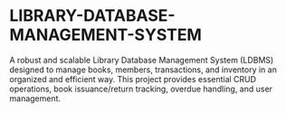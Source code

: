 # LIBRARY-DATABASE-MANAGEMENT-SYSTEM
A robust and scalable Library Database Management System (LDBMS) designed to manage books, members, transactions, and inventory in an organized and efficient way. This project provides essential CRUD operations, book issuance/return tracking, overdue handling, and user management.

